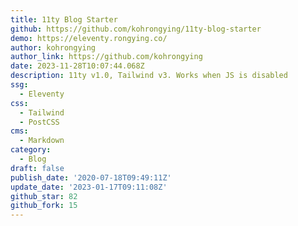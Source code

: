 ```yaml
---
title: 11ty Blog Starter
github: https://github.com/kohrongying/11ty-blog-starter
demo: https://eleventy.rongying.co/
author: kohrongying
author_link: https://github.com/kohrongying
date: 2023-11-28T10:07:44.068Z
description: 11ty v1.0, Tailwind v3. Works when JS is disabled
ssg:
  - Eleventy
css:
  - Tailwind
  - PostCSS
cms:
  - Markdown
category:
  - Blog
draft: false
publish_date: '2020-07-18T09:49:11Z'
update_date: '2023-01-17T09:11:08Z'
github_star: 82
github_fork: 15
---
```

